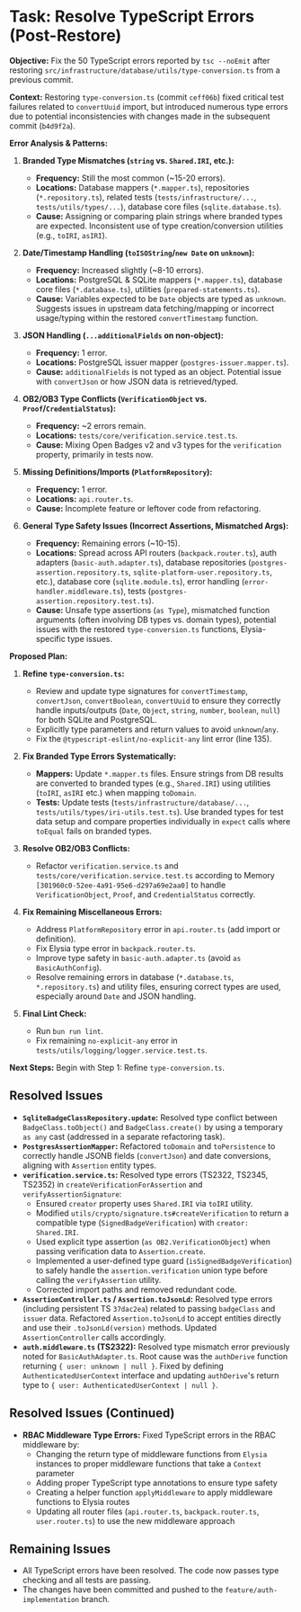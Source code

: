 # Task: Resolve TypeScript Errors (Post-Restore)

**Objective:** Fix the 50 TypeScript errors reported by `tsc --noEmit` after restoring `src/infrastructure/database/utils/type-conversion.ts` from a previous commit.

**Context:**
Restoring `type-conversion.ts` (commit `ceff06b`) fixed critical test failures related to `convertUuid` import, but introduced numerous type errors due to potential inconsistencies with changes made in the subsequent commit (`b4d9f2a`).

**Error Analysis & Patterns:**

1.  **Branded Type Mismatches (`string` vs. `Shared.IRI`, etc.):**
    *   **Frequency:** Still the most common (~15-20 errors).
    *   **Locations:** Database mappers (`*.mapper.ts`), repositories (`*.repository.ts`), related tests (`tests/infrastructure/...`, `tests/utils/types/...`), database core files (`sqlite.database.ts`).
    *   **Cause:** Assigning or comparing plain strings where branded types are expected. Inconsistent use of type creation/conversion utilities (e.g., `toIRI`, `asIRI`).

2.  **Date/Timestamp Handling (`toISOString`/`new Date` on `unknown`):**
    *   **Frequency:** Increased slightly (~8-10 errors).
    *   **Locations:** PostgreSQL & SQLite mappers (`*.mapper.ts`), database core files (`*.database.ts`), utilities (`prepared-statements.ts`).
    *   **Cause:** Variables expected to be `Date` objects are typed as `unknown`. Suggests issues in upstream data fetching/mapping or incorrect usage/typing within the restored `convertTimestamp` function.

3.  **JSON Handling (`...additionalFields` on non-object):**
    *   **Frequency:** 1 error.
    *   **Locations:** PostgreSQL issuer mapper (`postgres-issuer.mapper.ts`).
    *   **Cause:** `additionalFields` is not typed as an object. Potential issue with `convertJson` or how JSON data is retrieved/typed.

4.  **OB2/OB3 Type Conflicts (`VerificationObject` vs. `Proof`/`CredentialStatus`):**
    *   **Frequency:** ~2 errors remain.
    *   **Locations:** `tests/core/verification.service.test.ts`.
    *   **Cause:** Mixing Open Badges v2 and v3 types for the `verification` property, primarily in tests now.

5.  **Missing Definitions/Imports (`PlatformRepository`):**
    *   **Frequency:** 1 error.
    *   **Locations:** `api.router.ts`.
    *   **Cause:** Incomplete feature or leftover code from refactoring.

6.  **General Type Safety Issues (Incorrect Assertions, Mismatched Args):**
    *   **Frequency:** Remaining errors (~10-15).
    *   **Locations:** Spread across API routers (`backpack.router.ts`), auth adapters (`basic-auth.adapter.ts`), database repositories (`postgres-assertion.repository.ts`, `sqlite-platform-user.repository.ts`, etc.), database core (`sqlite.module.ts`), error handling (`error-handler.middleware.ts`), tests (`postgres-assertion.repository.test.ts`).
    *   **Cause:** Unsafe type assertions (`as Type`), mismatched function arguments (often involving DB types vs. domain types), potential issues with the restored `type-conversion.ts` functions, Elysia-specific type issues.

**Proposed Plan:**

1.  **Refine `type-conversion.ts`:**
    *   Review and update type signatures for `convertTimestamp`, `convertJson`, `convertBoolean`, `convertUuid` to ensure they correctly handle inputs/outputs (`Date`, `Object`, `string`, `number`, `boolean`, `null`) for both SQLite and PostgreSQL.
    *   Explicitly type parameters and return values to avoid `unknown`/`any`.
    *   Fix the `@typescript-eslint/no-explicit-any` lint error (line 135).

2.  **Fix Branded Type Errors Systematically:**
    *   **Mappers:** Update `*.mapper.ts` files. Ensure strings from DB results are converted to branded types (e.g., `Shared.IRI`) using utilities (`toIRI`, `asIRI` etc.) when mapping `toDomain`.
    *   **Tests:** Update tests (`tests/infrastructure/database/...`, `tests/utils/types/iri-utils.test.ts`). Use branded types for test data setup and compare properties individually in `expect` calls where `toEqual` fails on branded types.

3.  **Resolve OB2/OB3 Conflicts:**
    *   Refactor `verification.service.ts` and `tests/core/verification.service.test.ts` according to Memory `[301960c0-52ee-4a91-95e6-d297a69e2aa0]` to handle `VerificationObject`, `Proof`, and `CredentialStatus` correctly.

4.  **Fix Remaining Miscellaneous Errors:**
    *   Address `PlatformRepository` error in `api.router.ts` (add import or definition).
    *   Fix Elysia type error in `backpack.router.ts`.
    *   Improve type safety in `basic-auth.adapter.ts` (avoid `as BasicAuthConfig`).
    *   Resolve remaining errors in database (`*.database.ts`, `*.repository.ts`) and utility files, ensuring correct types are used, especially around `Date` and JSON handling.

5.  **Final Lint Check:**
    *   Run `bun run lint`.
    *   Fix remaining `no-explicit-any` error in `tests/utils/logging/logger.service.test.ts`.

**Next Steps:** Begin with Step 1: Refine `type-conversion.ts`.

## Resolved Issues

*   **`SqliteBadgeClassRepository.update`:** Resolved type conflict between `BadgeClass.toObject()` and `BadgeClass.create()` by using a temporary `as any` cast (addressed in a separate refactoring task).
*   **`PostgresAssertionMapper`:** Refactored `toDomain` and `toPersistence` to correctly handle JSONB fields (`convertJson`) and date conversions, aligning with `Assertion` entity types.
*   **`verification.service.ts`:** Resolved type errors (TS2322, TS2345, TS2352) in `createVerificationForAssertion` and `verifyAssertionSignature`:
    *   Ensured `creator` property uses `Shared.IRI` via `toIRI` utility.
    *   Modified `utils/crypto/signature.ts#createVerification` to return a compatible type (`SignedBadgeVerification`) with `creator: Shared.IRI`.
    *   Used explicit type assertion (`as OB2.VerificationObject`) when passing verification data to `Assertion.create`.
    *   Implemented a user-defined type guard (`isSignedBadgeVerification`) to safely handle the `assertion.verification` union type before calling the `verifyAssertion` utility.
    *   Corrected import paths and removed redundant code.
*   **`AssertionController.ts` / `Assertion.toJsonLd`:** Resolved type errors (including persistent TS `37dac2ea`) related to passing `badgeClass` and `issuer` data. Refactored `Assertion.toJsonLd` to accept entities directly and use their `.toJsonLd(version)` methods. Updated `AssertionController` calls accordingly.
*   **`auth.middleware.ts` (TS2322):** Resolved type mismatch error previously noted for `BasicAuthAdapter.ts`. Root cause was the `authDerive` function returning `{ user: unknown | null }`. Fixed by defining `AuthenticatedUserContext` interface and updating `authDerive`'s return type to `{ user: AuthenticatedUserContext | null }`.

## Resolved Issues (Continued)

* **RBAC Middleware Type Errors:** Fixed TypeScript errors in the RBAC middleware by:
  * Changing the return type of middleware functions from `Elysia` instances to proper middleware functions that take a `Context` parameter
  * Adding proper TypeScript type annotations to ensure type safety
  * Creating a helper function `applyMiddleware` to apply middleware functions to Elysia routes
  * Updating all router files (`api.router.ts`, `backpack.router.ts`, `user.router.ts`) to use the new middleware approach

## Remaining Issues

* All TypeScript errors have been resolved. The code now passes type checking and all tests are passing.
* The changes have been committed and pushed to the `feature/auth-implementation` branch.
